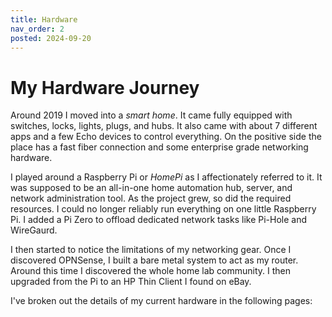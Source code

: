 ```yaml
---
title: Hardware
nav_order: 2
posted: 2024-09-20
---
```


# My Hardware Journey

Around 2019 I moved into a *smart home*. It came fully equipped with switches, locks, lights, plugs, and hubs. It also came with about 7 different apps and a few Echo devices to control everything. On the positive side the place has a fast fiber connection and some enterprise grade networking hardware.

I played around a Raspberry Pi or *HomePi* as I affectionately referred to it. It was supposed to be an all-in-one home automation hub, server, and network administration tool. As the project grew, so did the required resources. I could no longer reliably run everything on one little Raspberry Pi. I added a Pi Zero to offload dedicated network tasks like Pi-Hole and WireGaurd.

I then started to notice the limitations of my networking gear. Once I discovered OPNSense, I built a bare metal system to act as my router. Around this time I discovered the whole home lab community. I then upgraded from the Pi to an HP Thin Client I found on eBay.

I've broken out the details of my current hardware in the following pages:
